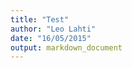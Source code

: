 ```yaml
---
title: "Test"
author: "Leo Lahti"
date: "16/05/2015"
output: markdown_document
---
```



<!--html_preserve--><div id="htmlwidget-4741" style="width:576px;height:504px;" class="simpleNetwork"></div>
<script type="application/json" data-for="htmlwidget-4741">{"x":{"links":{"source":["A","A","A","A","B","B","C","C","D"],"target":["B","C","D","J","E","F","G","H","I"]},"options":{"linkDistance":50,"charge":-200,"fontSize":7,"fontFamily":"serif","linkColour":"#666","nodeColour":"#3182bd","nodeClickColour":"#E34A33","textColour":"#3182bd","opacity":0.6,"zoom":false}},"evals":[]}</script><!--/html_preserve-->
